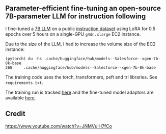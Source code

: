 ## Parameter-efficient fine-tuning an open-source 7B-parameter LLM for instruction following 

I fine-tuned a [7B LLM](https://huggingface.co/Salesforce/xgen-7b-8k-base) on a public [instruction dataset](https://huggingface.co/datasets/tatsu-lab/alpaca) using LoRA for 0.5 epochs over 5 hours on a single-GPU `g4dn.xlarge` EC2 instance. 

Due to the size of the LLM, I had to increase the volume size of the EC2 instance: 
```
(pytorch) du -hs .cache/huggingface/hub/models--Salesforce--xgen-7b-8k-base
26G     .cache/huggingface/hub/models--Salesforce--xgen-7b-8k-base
```

The training code uses the torch, transformers, peft and trl libraries. See `requirements.txt`.

The training run is tracked [here](https://wandb.ai/peter-thomas-mchale/huggingface/runs/8gdlnzsd?workspace=user-peter-thomas-mchale) and the fine-tuned model adaptors are available [here](https://huggingface.co/petermchale/xgen-7b-tuned-alpaca).

## Credit

https://www.youtube.com/watch?v=JNMVulH7fCo



